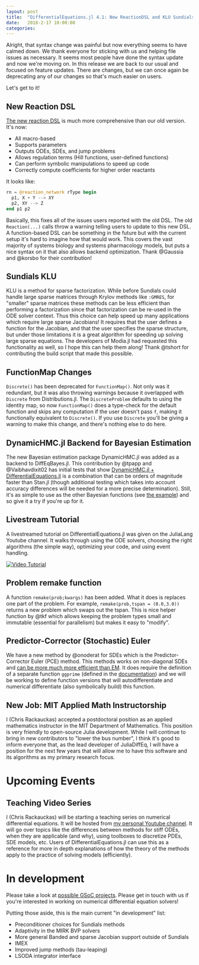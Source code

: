 ```yaml
---
layout: post
title:  "DifferentialEquations.jl 4.1: New ReactionDSL and KLU Sundials"
date:   2018-2-17 10:00:00
categories:
---
```


Alright, that syntax change was painful but now everything seems to have
calmed down. We thank everyone for sticking with us and helping file issues
as necessary. It seems most people have done the syntax update and now we're
moving on. In this release we are back to our usual and focused on feature
updates. There are changes, but we can once again be deprecating any of our
changes so that's much easier on users.

Let's get to it!

## New Reaction DSL

[The new reaction DSL](http://docs.juliadiffeq.org/latest/models/biological.html)
is much more comprehensive than our old version. It's now:

- All macro-based
- Supports parameters
- Outputs ODEs, SDEs, and jump problems
- Allows regulation terms (Hill functions, user-defined functions)
- Can perform symbolic manipulations to speed up code
- Correctly compute coefficients for higher order reactants

It looks like:

```julia
rn = @reaction_network rType begin
  p1, X + Y --> XY               
  p2, XY --> Z            
end p1 p2
```

Basically, this fixes all of the issues users reported with the old DSL. The old
`Reaction(...)` calls throw a warning telling users to update to this
new DSL. A function-based DSL can be something in the future but with the
current setup it's hard to imagine how that would work. This covers the vast
majority of systems biology and systems pharmacology models, but puts a nice
syntax on it that also allows backend optimization. Thank @Gaussia and @korsbo
for their contribution!

## Sundials KLU

KLU is a method for sparse factorization. While before Sundials could handle
large sparse matrices through Krylov methods like `:GMRES`, for "smaller"
sparse matrices these methods can be less efficient than performing a factorization
since that factorization can be re-used in the ODE solver context. Thus this
choice can help speed up many applications which require large sparse Jacobians!
It requires that the user defines a function for the Jacobian, and that the
user specifies the sparse structure, but under those limitations it is a great
algorithm for speeding up solving large sparse equations. The developers of
Modia.jl had requested this functionality as well, so I hope this can help
them along! Thank @tshort for contributing the build script that made this possible.

## FunctionMap Changes

`Discrete()` has been deprecated for `FunctionMap()`. Not only was it redundant,
but it was also throwing warnings because it overlapped with `Discrete` from
Distributions.jl. The `DiscreteProblem` defaults to using the identity map,
so now `FunctionMap()` does a type-check for the default function and skips
any computation if the user doesn't pass `f`, making it functionally equivalent
to `Discrete()`. If you use `Discrete` you'll be giving a warning to make this
change, and there's nothing else to do here.

## DynamicHMC.jl Backend for Bayesian Estimation

The new Bayesian estimation package DynamicHMC.jl was added as a backend to
DiffEqBayes.jl. This contribution by @tpapp and @Vaibhavdixit02 has initial
tests that show
[DynamicHMC.jl + DifferentialEquations.jl](http://nbviewer.jupyter.org/github/JuliaDiffEq/DiffEqBenchmarks.jl/blob/master/ParameterEstimation/DiffEqBayesLorenz.ipynb)
is a combination that can be orders of magnitude faster than Stan.jl (though
additional testing which takes into account accuracy differences will be
needed for a more precise determination). Still, it's as simple to use as the
other Bayesian functions (see
[the example](http://docs.juliadiffeq.org/latest/analysis/parameter_estimation.html#DynamicHMC-1))
and so give it a try if you're up for it.

## Livestream Tutorial

A livestreamed tutorial on DifferentialEquations.jl was given on the JuliaLang
Youtube channel. It walks through using the ODE solvers, choosing the right
algorithms (the simple way), optimizing your code, and using event handling.

[![Video Tutorial](https://user-images.githubusercontent.com/1814174/36342812-bdfd0606-13b8-11e8-9eff-ff219de909e5.PNG)](https://youtu.be/KPEqYtEd-zY)

## Problem remake function

A function `remake(prob;kwargs)` has been added. What it does is replaces one
part of the problem. For example, `remake(prob,tspan = (0.0,3.0))` returns a
new problem which swaps out the tspan. This is nice helper function by @tkf
which allows keeping the problem types small and immutable (essential for
parallelism) but makes it easy to "modify".

## Predictor-Corrector (Stochastic) Euler

We have a new method by @onoderat for SDEs which is the Predictor-Corrector Euler
(PCE) method. This methods works on non-diagonal SDEs and
[can be more much more efficient than EM](https://github.com/JuliaDiffEq/StochasticDiffEq.jl/pull/53).
It does require the definition of a separate function `ggprime` (defined in the
[documentation](http://docs.juliadiffeq.org/latest/solvers/sde_solve.html#Special-Noise-Forms-1))
and we will be working to define function versions that will autodifferentiate
and numerical differentiate (also symbolically build) this function.

## New Job: MIT Applied Math Instructorship

I (Chris Rackauckas) accepted a postdoctoral position as an applied mathematics
instructor in the MIT Department of Mathematics. This position is very friendly
to open-source Julia development. While I will continue to bring in new
contributors to "lower the bus number", I think it's good to inform everyone
that, as the lead developer of JuliaDiffEq, I will have a position for the next
few years that will allow me to have this software and its algorithms as my
primary research focus.

# Upcoming Events

## Teaching Video Series

I (Chris Rackauckas) will be starting a teaching series on numerical differential
equations. It will be hosted from
[my personal Youtube channel](https://www.youtube.com/channel/UCugBGdUbn6PeH03iPZtr-JQ).
It will go over topics like the differences between methods for stiff ODEs,
when they are applicable (and why), using toolboxes to discretize PDEs, SDE
models, etc. Users of DifferentialEquations.jl can use this as a reference for
more in depth explanations of how the theory of the methods apply to the practice
of solving models (efficiently).

# In development

Please take a look at [possible GSoC projects](https://julialang.org/soc/projects/diffeq.html).
Please get in touch with us if you're interested in working on numerical
differential equation solvers!

Putting those aside, this is the main current "in development" list:

- Preconditioner choices for Sundials methods
- Adaptivity in the MIRK BVP solvers
- More general Banded and sparse Jacobian support outside of Sundials
- IMEX
- Improved jump methods (tau-leaping)
- LSODA integrator interface
